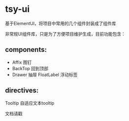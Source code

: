 # tsy-ui
基于ElementUI，将项目中常用的几个组件封装成了组件库

非常规UI组件库，只是为了方便项目维护生成，目前功能包含：

## components:
- Affix 图钉
- BackTop 回到顶部
- Drawer 抽屉
FloatLabel 浮动标签

## directives:
Tooltip 自适应文本tooltip

文档请戳
